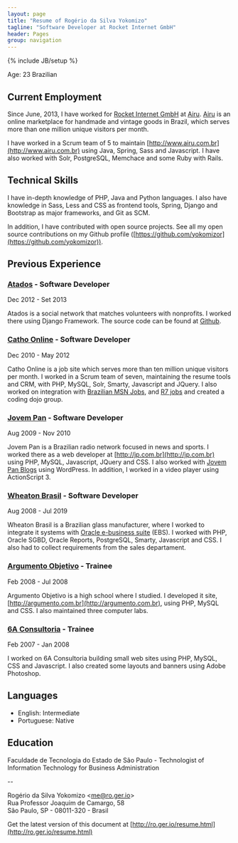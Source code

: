 ```yaml
---
layout: page
title: "Resume of Rogério da Silva Yokomizo"
tagline: "Software Developer at Rocket Internet GmbH"
header: Pages
group: navigation
---
```

{% include JB/setup %}

Age: 23
Brazilian


## Current Employment

Since June, 2013, I have worked for [Rocket Internet GmbH](http://www.rocket-internet.de/office/brazil-sao-paulo) at [Airu](http://www.airu.com.br). 
[Airu](http://www.airu.com.br) is an online marketplace for handmade and vintage goods in Brazil, which serves more than one million unique visitors per month.

I have worked in a Scrum team of 5 to maintain [http://www.airu.com.br](http://www.airu.com.br) using Java, Spring, Sass and Javascript. I have also worked with Solr, PostgreSQL, Memchace and some Ruby with Rails.


## Technical Skills

I have in-depth knowledge of PHP, Java and Python languages. I also have knowledge in Sass, Less and CSS as frontend tools, Spring, Django and Bootstrap as major frameworks, and Git as SCM.

In addition, I have contributed with open source projects. See all my open source contributions on my Github profile ([https://github.com/yokomizor](https://github.com/yokomizor)).
 

## Previous Experience


### [Atados](http://www.atados.com.br) - Software Developer

<div class="date">
  <span>Dec 2012 - Set 2013</span>
</div>

Atados is a social network that matches volunteers with nonprofits. I worked there using Django Framework. The source code can be found at [Github](http://github.com/atados/api).


### [Catho Online](http://www.catho.com.br) - Software Developer

<div class="date">
  <span>Dec 2010 - May 2012</span>
</div>

Catho Online is a job site which serves more than ten million unique visitors per month. I worked in a Scrum team of seven, maintaining the resume tools and CRM, with PHP, MySQL, Solr, Smarty, Javascript and JQuery. I also worked on integration with [Brazilian MSN Jobs](http://msn.catho.com.br), and [R7 jobs](http://noticias.r7.com/empregos) and created a coding dojo group.


### [Jovem Pan](http://jp.com.br) - Software Developer

<div class="date">
  <span>Aug 2009 - Nov 2010</span>
</div>

Jovem Pan is a Brazilian radio network focused in news and sports. I worked there as a web developer at [http://jp.com.br](http://jp.com.br) using PHP, MySQL, Javascript, JQuery and CSS. I also worked with [Jovem Pan Blogs](http://jp.com.br/blogs) using WordPress. In addition, I worked in a video player using ActionScript 3.


### [Wheaton Brasil](http://www.wheatonbrasil.com.br) - Software Developer

<div class="date">
  <span>Aug 2008 - Jul 2019</span>
</div>

Wheaton Brasil is a Brazilian glass manufacturer, where I worked to integrate it systems with [Oracle e-business suite](http://www.oracle.com/br/products/applications/ebusiness/overview/index.html) (EBS). I worked with PHP, Oracle SGBD, Oracle Reports, PostgreSQL, Smarty, Javascript and CSS. I also had to collect requirements from the sales departament.


### [Argumento Objetivo](http://argumento.com.br) - Trainee

<div class="date">
  <span>Feb 2008 - Jul 2008</span>
</div>

Argumento Objetivo is a high school where I studied. I developed it site, [http://argumento.com.br](http://argumento.com.br), using PHP, MySQL and CSS. I also maintained three computer labs.


### [6A Consultoria](http://www.6a.com.br) - Trainee

<div class="date">
  <span>Feb 2007 - Jan 2008</span>
</div>

I worked on 6A Consultoria building small web sites using PHP, MySQL, CSS and Javascript. I also created some layouts and banners using Adobe Photoshop.


## Languages

 * English: Intermediate
 * Portuguese: Native


## Education

Faculdade de Tecnologia do Estado de São Paulo - Technologist of Information Technology for Business Administration


--

Rogério da Silva Yokomizo &lt;[me@ro.ger.io](mailto:me@ro.ger.io)&gt;<br>
Rua Professor Joaquim de Camargo, 58<br>
São Paulo, SP - 08011-320 - Brasil<br>

Get the latest version of this document at [http://ro.ger.io/resume.html](http://ro.ger.io/resume.html)
